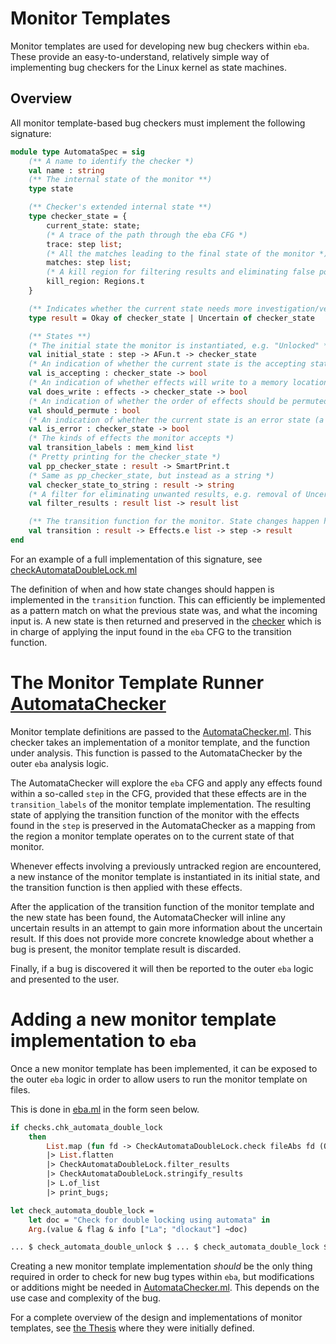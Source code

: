 # Monitor Templates

Monitor templates are used for developing new bug checkers within `eba`. These provide an easy-to-understand, relatively simple way of implementing bug checkers for the Linux kernel as state machines. 

## Overview 

All monitor template-based bug checkers must implement the following signature: 

```ocaml
module type AutomataSpec = sig
	(** A name to identify the checker *)
    val name : string
    (** The internal state of the monitor **)
	type state

	(** Checker's extended internal state **)
	type checker_state = {
		current_state: state;
        (* A trace of the path through the eba CFG *)
        trace: step list;
        (* All the matches leading to the final state of the monitor *)
        matches: step list;
        (* A kill region for filtering results and eliminating false positives *)
		kill_region: Regions.t
	}

    (** Indicates whether the current state needs more investigation/verification in order to be reported as a bug **)
	type result = Okay of checker_state | Uncertain of checker_state

    (** States **)
    (* The initial state the monitor is instantiated, e.g. "Unlocked" *)
    val initial_state : step -> AFun.t -> checker_state
    (* An indication of whether the current state is the accepting state for the monitor *)
    val is_accepting : checker_state -> bool
    (* An indication of whether effects will write to a memory location *)
    val does_write : effects -> checker_state -> bool
    (* An indication of whether the order of effects should be permuted before running the transition function in order to detect bugs in different orderings of effects *)
    val should_permute : bool
    (* An indication of whether the current state is an error state (a subset of final states for specifying more complex bug patterns ) *)
    val is_error : checker_state -> bool
    (* The kinds of effects the monitor accepts *)
    val transition_labels : mem_kind list
    (* Pretty printing for the checker_state *)
    val pp_checker_state : result -> SmartPrint.t
    (* Same as pp_checker_state, but instead as a string *)
    val checker_state_to_string : result -> string
    (* A filter for eliminating unwanted results, e.g. removal of Uncertain results *)
	val filter_results : result list -> result list

	(** The transition function for the monitor. State changes happen here based on the previous state and the effects found in the input *)
	val transition : result -> Effects.e list -> step -> result
end
```

For an example of a full implementation of this signature, see [checkAutomataDoubleLock.ml](../src/checkAutomataDoubleLock.ml)

The definition of when and how state changes should happen is implemented in the `transition` function. This can efficiently be implemented as a pattern match on what the previous state was, and what the incoming input is. A new state is then returned and preserved in the [checker](../src/automataChecker.ml) which is in charge of applying the input found in the `eba` CFG to the transition function. 

# The Monitor Template Runner [AutomataChecker](../src/automataChecker.ml)

Monitor template definitions are passed to the [AutomataChecker.ml](../automataChecker.ml). This checker takes an implementation of a monitor template, and the function under analysis. This function is passed to the AutomataChecker by the outer `eba` analysis logic. 

The AutomataChecker will explore the `eba` CFG and apply any effects found within a so-called `step` in the CFG, provided that these effects are in the `transition_labels` of the monitor template implementation. The resulting state of applying the transition function of the monitor with the effects found in the `step` is preserved in the AutomataChecker as a mapping from the region a monitor template operates on to the current state of that monitor. 

Whenever effects involving a previously untracked region are encountered, a new instance of the monitor template is instantiated in its initial state, and the transition function is then applied with these effects. 

After the application of the transition function of the monitor template and the new state has been found, the AutomataChecker will inline any uncertain results in an attempt to gain more information about the uncertain result. If this does not provide more concrete knowledge about whether a bug is present, the monitor template result is discarded. 

Finally, if a bug is discovered it will then be reported to the outer `eba` logic and presented to the user. 

# Adding a new monitor template implementation to `eba` 

Once a new monitor template has been implemented, it can be exposed to the outer `eba` logic in order to allow users to run the monitor template on files. 

This is done in [eba.ml](../src/eba.ml) in the form seen below.

``` ocaml
if checks.chk_automata_double_lock
	then 
		List.map (fun fd -> CheckAutomataDoubleLock.check fileAbs fd (Opts.Get.no_static())) fds
		|> List.flatten 
		|> CheckAutomataDoubleLock.filter_results 
		|> CheckAutomataDoubleLock.stringify_results
		|> L.of_list 
		|> print_bugs;
```

```ocaml
let check_automata_double_lock =
	let doc = "Check for double locking using automata" in
    Arg.(value & flag & info ["La"; "dlockaut"] ~doc)
```

```ocaml
... $ check_automata_double_unlock $ ... $ check_automata_double_lock $ check_automata_uaf ...
```

Creating a new monitor template implementation _should_ be the only thing required in order to check for new bug types within `eba`, but modifications or additions might be needed in [AutomataChecker.ml](../src/automataChecker.ml). This depends on the use case and complexity of the bug.

For a complete overview of the design and implementations of monitor templates, see [the Thesis](https://github.com/andersfischernielsen/Finding-Resource-Manipulation-Bugs-with-Monitor-Automata-on-the-Example-of-the-Linux-Kernel/blob/master/report.pdf) where they were initially defined.
